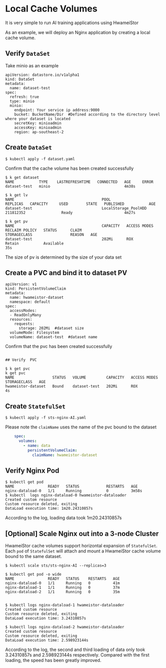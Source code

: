 
# Local Cache Volumes

It is very simple to run AI training applications using HwameiStor

As an example, we will deploy an Nginx application by creating a local cache volume.


## Verify `DataSet`

Take minio as an example

```console
apiVersion: datastore.io/v1alpha1
kind: DataSet
metadata:
  name: dataset-test
spec:
  refresh: true
  type: minio
  minio:
    endpoint: Your service ip address:9000
    bucket: BucketName/Dir  #Defined according to the directory level where your dataset is located
    secretKey: minioadmin
    accessKey: minioadmin
    region: ap-southeast-2  
```

## Create `DataSet`


```Console
$ kubectl apply -f dataset.yaml
```

Confirm that the cache volume has been created successfully

```Console
$ k get dataset
NAME           TYPE    LASTREFRESHTIME   CONNECTED   AGE     ERROR
dataset-test   minio                                 4m38s

$ k get lv
NAME                                       POOL                   REPLICAS   CAPACITY     USED        STATE   PUBLISHED           AGE
dataset-test                               LocalStorage_PoolHDD              211812352                Ready                       4m27s

$ k get pv
NAME                                       CAPACITY   ACCESS MODES   RECLAIM POLICY   STATUS      CLAIM                                                    STORAGECLASS                 REASON   AGE
dataset-test                               202Mi      ROX            Retain           Available                                                                                                  35s

```

The size of pv is determined by the size of your data set

## Create a PVC and bind it to dataset PV

```Console
apiVersion: v1
kind: PersistentVolumeClaim
metadata:
  name: hwameistor-dataset
  namespace: default
spec:
  accessModes:
  - ReadOnlyMany
  resources:
    requests:
      storage: 202Mi  #dataset size
  volumeMode: Filesystem
  volumeName: dataset-test  #dataset name
```

Confirm that the pvc has been created successfully

```Console

## Verify  PVC

$ k get pvc
k get pvc
NAME                 STATUS   VOLUME         CAPACITY   ACCESS MODES   STORAGECLASS   AGE
hwameistor-dataset   Bound    dataset-test   202Mi      ROX                           4s
```

## Create `StatefulSet`

```Console
$ kubectl apply -f sts-nginx-AI.yaml
```

Please note the `claimName` uses the name of the pvc bound to the dataset

```yaml
    spec:
      volumes:
        - name: data
          persistentVolumeClaim:
            claimName: hwameistor-dataset
```
## Verify Nginx Pod 
```Console
$ kubectl get pod
NAME               READY   STATUS            RESTARTS   AGE
nginx-dataload-0   1/1     Running           0          3m58s
$ kubectl  logs nginx-dataload-0 hwameistor-dataloader
Created custom resource
Custom resource deleted, exiting
DataLoad execution time: 1m20.24310857s
```
According to the log, loading data took 1m20.24310857s

## [Optional] Scale Nginx out into a 3-node Cluster

HwameiStor cache volumes support horizontal expansion of `StatefulSet`. Each `pod` of `StatefulSet` will attach and mount a HwameiStor cache volume bound to the same dataset.

```console
$ kubectl scale sts/sts-nginx-AI --replicas=3

$ kubectl get pod -o wide
NAME               READY   STATUS    RESTARTS   AGE
nginx-dataload-0   1/1     Running   0          41m
nginx-dataload-1   1/1     Running   0          37m
nginx-dataload-2   1/1     Running   0          35m


$ kubectl logs nginx-dataload-1 hwameistor-dataloader
Created custom resource
Custom resource deleted, exiting
DataLoad execution time: 3.24310857s

$ kubectl logs nginx-dataload-2 hwameistor-dataloader
Created custom resource
Custom resource deleted, exiting
DataLoad execution time: 2.598923144s

```

According to the log, the second and third loading of data only took 3.24310857s and 2.598923144s respectively. Compared with the first loading, the speed has been greatly improved.